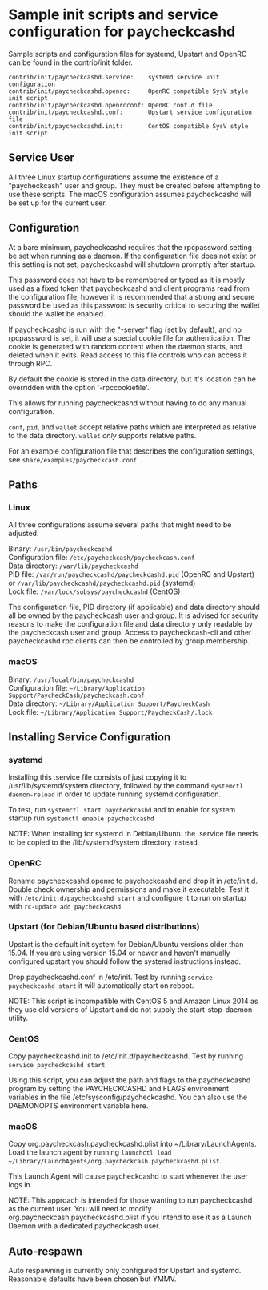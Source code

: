 Sample init scripts and service configuration for paycheckcashd
==========================================================

Sample scripts and configuration files for systemd, Upstart and OpenRC
can be found in the contrib/init folder.

    contrib/init/paycheckcashd.service:    systemd service unit configuration
    contrib/init/paycheckcashd.openrc:     OpenRC compatible SysV style init script
    contrib/init/paycheckcashd.openrcconf: OpenRC conf.d file
    contrib/init/paycheckcashd.conf:       Upstart service configuration file
    contrib/init/paycheckcashd.init:       CentOS compatible SysV style init script

Service User
---------------------------------

All three Linux startup configurations assume the existence of a "paycheckcash" user
and group.  They must be created before attempting to use these scripts.
The macOS configuration assumes paycheckcashd will be set up for the current user.

Configuration
---------------------------------

At a bare minimum, paycheckcashd requires that the rpcpassword setting be set
when running as a daemon.  If the configuration file does not exist or this
setting is not set, paycheckcashd will shutdown promptly after startup.

This password does not have to be remembered or typed as it is mostly used
as a fixed token that paycheckcashd and client programs read from the configuration
file, however it is recommended that a strong and secure password be used
as this password is security critical to securing the wallet should the
wallet be enabled.

If paycheckcashd is run with the "-server" flag (set by default), and no rpcpassword is set,
it will use a special cookie file for authentication. The cookie is generated with random
content when the daemon starts, and deleted when it exits. Read access to this file
controls who can access it through RPC.

By default the cookie is stored in the data directory, but it's location can be overridden
with the option '-rpccookiefile'.

This allows for running paycheckcashd without having to do any manual configuration.

`conf`, `pid`, and `wallet` accept relative paths which are interpreted as
relative to the data directory. `wallet` *only* supports relative paths.

For an example configuration file that describes the configuration settings,
see `share/examples/paycheckcash.conf`.

Paths
---------------------------------

### Linux

All three configurations assume several paths that might need to be adjusted.

Binary:              `/usr/bin/paycheckcashd`  
Configuration file:  `/etc/paycheckcash/paycheckcash.conf`  
Data directory:      `/var/lib/paycheckcashd`  
PID file:            `/var/run/paycheckcashd/paycheckcashd.pid` (OpenRC and Upstart) or `/var/lib/paycheckcashd/paycheckcashd.pid` (systemd)  
Lock file:           `/var/lock/subsys/paycheckcashd` (CentOS)  

The configuration file, PID directory (if applicable) and data directory
should all be owned by the paycheckcash user and group.  It is advised for security
reasons to make the configuration file and data directory only readable by the
paycheckcash user and group.  Access to paycheckcash-cli and other paycheckcashd rpc clients
can then be controlled by group membership.

### macOS

Binary:              `/usr/local/bin/paycheckcashd`  
Configuration file:  `~/Library/Application Support/PaycheckCash/paycheckcash.conf`  
Data directory:      `~/Library/Application Support/PaycheckCash`  
Lock file:           `~/Library/Application Support/PaycheckCash/.lock`  

Installing Service Configuration
-----------------------------------

### systemd

Installing this .service file consists of just copying it to
/usr/lib/systemd/system directory, followed by the command
`systemctl daemon-reload` in order to update running systemd configuration.

To test, run `systemctl start paycheckcashd` and to enable for system startup run
`systemctl enable paycheckcashd`

NOTE: When installing for systemd in Debian/Ubuntu the .service file needs to be copied to the /lib/systemd/system directory instead.

### OpenRC

Rename paycheckcashd.openrc to paycheckcashd and drop it in /etc/init.d.  Double
check ownership and permissions and make it executable.  Test it with
`/etc/init.d/paycheckcashd start` and configure it to run on startup with
`rc-update add paycheckcashd`

### Upstart (for Debian/Ubuntu based distributions)

Upstart is the default init system for Debian/Ubuntu versions older than 15.04. If you are using version 15.04 or newer and haven't manually configured upstart you should follow the systemd instructions instead.

Drop paycheckcashd.conf in /etc/init.  Test by running `service paycheckcashd start`
it will automatically start on reboot.

NOTE: This script is incompatible with CentOS 5 and Amazon Linux 2014 as they
use old versions of Upstart and do not supply the start-stop-daemon utility.

### CentOS

Copy paycheckcashd.init to /etc/init.d/paycheckcashd. Test by running `service paycheckcashd start`.

Using this script, you can adjust the path and flags to the paycheckcashd program by
setting the PAYCHECKCASHD and FLAGS environment variables in the file
/etc/sysconfig/paycheckcashd. You can also use the DAEMONOPTS environment variable here.

### macOS

Copy org.paycheckcash.paycheckcashd.plist into ~/Library/LaunchAgents. Load the launch agent by
running `launchctl load ~/Library/LaunchAgents/org.paycheckcash.paycheckcashd.plist`.

This Launch Agent will cause paycheckcashd to start whenever the user logs in.

NOTE: This approach is intended for those wanting to run paycheckcashd as the current user.
You will need to modify org.paycheckcash.paycheckcashd.plist if you intend to use it as a
Launch Daemon with a dedicated paycheckcash user.

Auto-respawn
-----------------------------------

Auto respawning is currently only configured for Upstart and systemd.
Reasonable defaults have been chosen but YMMV.

